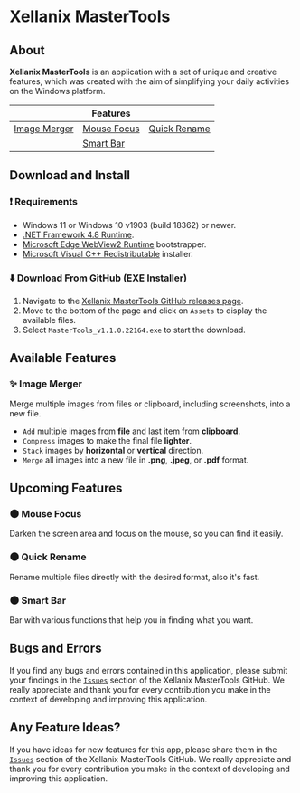# Xellanix MasterTools

## About
**Xellanix MasterTools** is an application with a set of unique and creative features, which was created with the aim of simplifying your daily activities on the Windows platform.

|               |    Features    |               |
| ------------- | -------------- | ------------- |
| [Image Merger](https://github.com/xellanix/mastertools#sparkles-image-merger) | [Mouse Focus](https://github.com/xellanix/mastertools#new_moon-mouse-focus) | [Quick Rename](https://github.com/xellanix/mastertools#new_moon-quick-rename) |
|               | [Smart Bar](https://github.com/xellanix/mastertools#new_moon-smart-bar) |  |

## Download and Install
### :exclamation: Requirements
- Windows 11 or Windows 10 v1903 (build 18362) or newer.
- [.NET Framework 4.8 Runtime](https://dotnet.microsoft.com/en-us/download/dotnet-framework/net48).
- [Microsoft Edge WebView2 Runtime](https://go.microsoft.com/fwlink/p/?LinkId=2124703) bootstrapper.
- [Microsoft Visual C++ Redistributable](https://docs.microsoft.com/cpp/windows/latest-supported-vc-redist?view=msvc-170#visual-studio-2015-2017-2019-and-2022) installer.
### :arrow_down: Download From GitHub (EXE Installer)
1. Navigate to the [Xellanix MasterTools GitHub releases page](https://github.com/xellanix/mastertools/releases/tag/v1.1.0.22164).
2. Move to the bottom of the page and click on `Assets` to display the available files.
3. Select `MasterTools_v1.1.0.22164.exe` to start the download. 

## Available Features
### :sparkles: Image Merger
Merge multiple images from files or clipboard, including screenshots, into a new file.
- `Add` multiple images from **file** and last item from **clipboard**.
- `Compress` images to make the final file **lighter**.
- `Stack` images by **horizontal** or **vertical** direction.
- `Merge` all images into a new file in **.png**, **.jpeg**, or **.pdf** format.

## Upcoming Features
### :new_moon: Mouse Focus
Darken the screen area and focus on the mouse, so you can find it easily.
### :new_moon: Quick Rename
Rename multiple files directly with the desired format, also it's fast.
### :new_moon: Smart Bar
Bar with various functions that help you in finding what you want.

## Bugs and Errors
If you find any bugs and errors contained in this application, please submit your findings in the [`Issues`](https://github.com/xellanix/mastertools/issues) section of the Xellanix MasterTools GitHub. We really appreciate and thank you for every contribution you make in the context of developing and improving this application.

## Any Feature Ideas?
If you have ideas for new features for this app, please share them in the [`Issues`](https://github.com/xellanix/mastertools/issues) section of the Xellanix MasterTools GitHub. We really appreciate and thank you for every contribution you make in the context of developing and improving this application.
